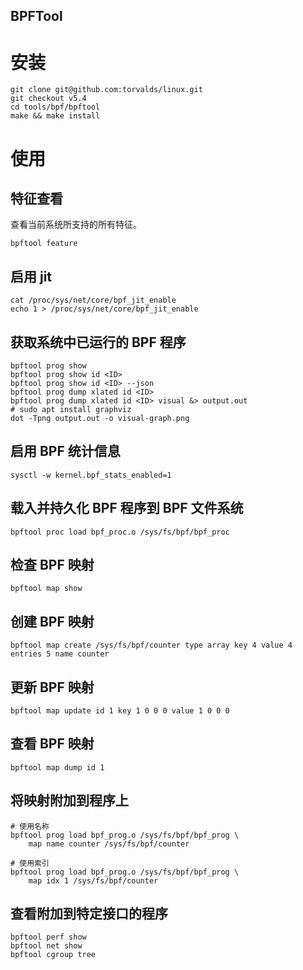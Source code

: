 BPFTool
---


# 安装

```shell
git clone git@github.com:torvalds/linux.git
git checkout v5.4
cd tools/bpf/bpftool
make && make install
```

# 使用

## 特征查看

查看当前系统所支持的所有特征。

```shell
bpftool feature
```

## 启用 jit

```shell
cat /proc/sys/net/core/bpf_jit_enable
echo 1 > /proc/sys/net/core/bpf_jit_enable
```

## 获取系统中已运行的 BPF 程序

```shell
bpftool prog show
bpftool prog show id <ID>
bpftool prog show id <ID> --json
bpftool prog dump xlated id <ID>
bpftool prog dump xlated id <ID> visual &> output.out
# sudo apt install graphviz
dot -Tpng output.out -o visual-graph.png
```

## 启用 BPF 统计信息

```shell
sysctl -w kernel.bpf_stats_enabled=1
```

## 载入并持久化 BPF 程序到 BPF 文件系统

```shell
bpftool proc load bpf_proc.o /sys/fs/bpf/bpf_proc
```

## 检查 BPF 映射

```shell
bpftool map show
```

## 创建 BPF 映射

```shell
bpftool map create /sys/fs/bpf/counter type array key 4 value 4 entries 5 name counter
```

## 更新 BPF 映射

```shell
bpftool map update id 1 key 1 0 0 0 value 1 0 0 0
```

## 查看 BPF 映射

```shell
bpftool map dump id 1
```

## 将映射附加到程序上

```shell
# 使用名称
bpftool prog load bpf_prog.o /sys/fs/bpf/bpf_prog \
    map name counter /sys/fs/bpf/counter

# 使用索引
bpftool prog load bpf_prog.o /sys/fs/bpf/bpf_prog \
    map idx 1 /sys/fs/bpf/counter
```

## 查看附加到特定接口的程序

```shell
bpftool perf show
bpftool net show
bpftool cgroup tree
```